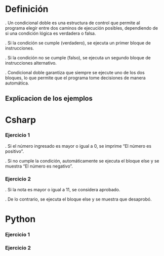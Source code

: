 # Definición

. Un condicional doble es una estructura de control que permite al programa elegir entre dos caminos de ejecución posibles, dependiendo de si una condición lógica es verdadera o falsa.

. Si la condición se cumple (verdadero), se ejecuta un primer bloque de instrucciones.

. Si la condición no se cumple (falso), se ejecuta un segundo bloque de instrucciones alternativo.

. Condicional doble garantiza que siempre se ejecute uno de los dos bloques, lo que permite que el programa tome decisiones de manera automática.
## Explicacion de los ejemplos

# Csharp

### Ejercicio 1

. Si el número ingresado es mayor o igual a 0, se imprime “El número es positivo”.

. Si no cumple la condición, automáticamente se ejecuta el bloque else y se muestra “El número es negativo”.

### Ejercicio 2

. Si la nota es mayor o igual a 11, se considera aprobado.

. De lo contrario, se ejecuta el bloque else y se muestra que desaprobó.

# Python

### Ejercicio 1

### Ejercicio 2